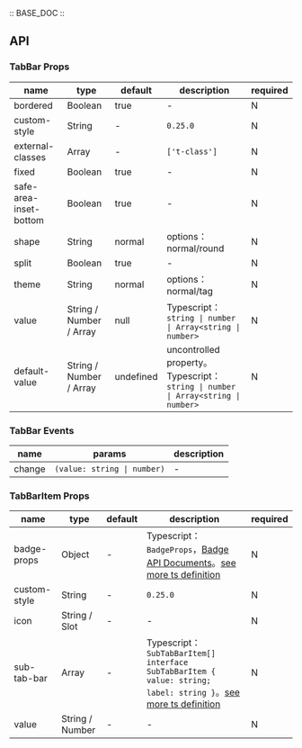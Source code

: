 :: BASE_DOC ::

## API
### TabBar Props

name | type | default | description | required
-- | -- | -- | -- | --
bordered | Boolean | true | \- | N
custom-style | String | - | `0.25.0` | N
external-classes | Array | - | `['t-class']` | N
fixed | Boolean | true | \- | N
safe-area-inset-bottom | Boolean | true | \- | N
shape | String | normal | options：normal/round | N
split | Boolean | true | \- | N
theme | String | normal | options：normal/tag | N
value | String / Number / Array | null | Typescript：`string \| number \| Array<string \| number>` | N
default-value | String / Number / Array | undefined | uncontrolled property。Typescript：`string \| number \| Array<string \| number>` | N

### TabBar Events

name | params | description
-- | -- | --
change | `(value: string \| number)` | \-

### TabBarItem Props

name | type | default | description | required
-- | -- | -- | -- | --
badge-props | Object | - | Typescript：`BadgeProps`，[Badge API Documents](./badge?tab=api)。[see more ts definition](https://github.com/Tencent/tdesign-miniprogram/tree/develop/src/tab-bar-item/type.ts) | N
custom-style | String | - | `0.25.0` | N
icon | String / Slot | - | \- | N
sub-tab-bar | Array | - | Typescript：`SubTabBarItem[] ` `interface SubTabBarItem { value: string; label: string }`。[see more ts definition](https://github.com/Tencent/tdesign-miniprogram/tree/develop/src/tab-bar-item/type.ts) | N
value | String / Number | - | \- | N
